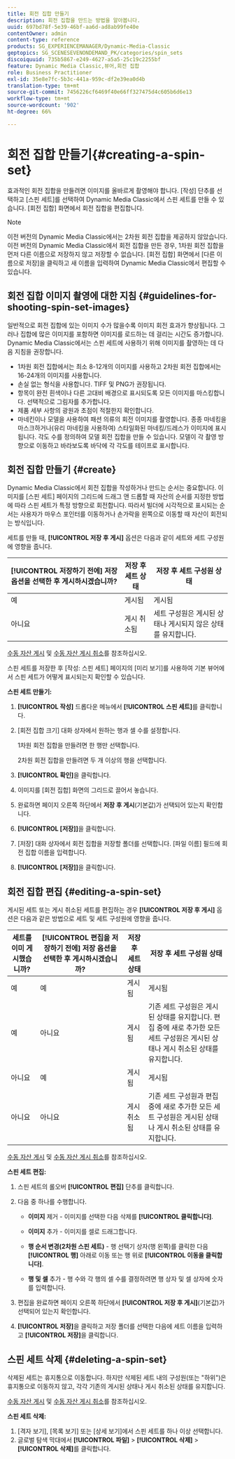 ```yaml
---
title: 회전 집합 만들기
description: 회전 집합을 만드는 방법을 알아봅니다.
uuid: 697bd78f-5e39-46bf-aa6d-ad8ab99fe40e
contentOwner: admin
content-type: reference
products: SG_EXPERIENCEMANAGER/Dynamic-Media-Classic
geptopics: SG_SCENESEVENONDEMAND_PK/categories/spin_sets
discoiquuid: 735b5867-e249-4627-a5a5-25c19c2255bf
feature: Dynamic Media Classic,뷰어,회전 집합
role: Business Practitioner
exl-id: 35e8e7fc-5b3c-441a-959c-df2e39ea0d4b
translation-type: tm+mt
source-git-commit: 7456226cf6469f40e66ff327475d4c605b6d6e13
workflow-type: tm+mt
source-wordcount: '902'
ht-degree: 66%

---
```


# 회전 집합 만들기{#creating-a-spin-set}

효과적인 회전 집합을 만들려면 이미지를 올바르게 촬영해야 합니다. [작성] 단추를 선택하고 [스핀 세트]를 선택하여 Dynamic Media Classic에서 스핀 세트를 만들 수 있습니다. [회전 집합] 화면에서 회전 집합을 편집합니다.

>[!NOTE]
>
>이전 버전의 Dynamic Media Classic에서는 2차원 회전 집합을 제공하지 않았습니다. 이전 버전의 Dynamic Media Classic에서 회전 집합을 만든 경우, 1차원 회전 집합을 먼저 다른 이름으로 저장하지 않고 저장할 수 없습니다. [회전 집합] 화면에서 [다른 이름으로 저장]을 클릭하고 새 이름을 입력하여 Dynamic Media Classic에서 편집할 수 있습니다.

## 회전 집합 이미지 촬영에 대한 지침 {#guidelines-for-shooting-spin-set-images}

일반적으로 회전 집합에 있는 이미지 수가 많을수록 이미지 회전 효과가 향상됩니다. 그러나 집합에 많은 이미지를 포함하면 이미지를 로드하는 데 걸리는 시간도 증가합니다. Dynamic Media Classic에서는 스핀 세트에 사용하기 위해 이미지를 촬영하는 데 다음 지침을 권장합니다.

* 1차원 회전 집합에서는 최소 8-12개의 이미지를 사용하고 2차원 회전 집합에서는 16-24개의 이미지를 사용합니다.
* 손실 없는 형식을 사용합니다. TIFF 및 PNG가 권장됩니다.
* 항목이 완전 흰색이나 다른 고대비 배경으로 표시되도록 모든 이미지를 마스킹합니다. 선택적으로 그림자를 추가합니다.
* 제품 세부 사항의 광원과 초점이 적절한지 확인합니다.
* 마네킨이나 모델을 사용하여 패션 의류의 회전 이미지를 촬영합니다. 종종 마네킹을 마스크하거나(유리 마네킹을 사용하여) 스타일화된 마네킹/드레스가 이미지에 표시됩니다. 각도 수를 정의하여 모델 회전 집합을 만들 수 있습니다. 모델이 각 촬영 방향으로 이동하고 바라보도록 바닥에 각 각도를 테이프로 표시합니다.

## 회전 집합 만들기 {#create}

Dynamic Media Classic에서 회전 집합을 작성하거나 만드는 순서는 중요합니다. 이미지를 [스핀 세트] 페이지의 그리드에 드래그 앤 드롭할 때 자산의 순서를 지정한 방법에 따라 스핀 세트가 특정 방향으로 회전합니다. 따라서 빌더에 시각적으로 표시되는 순서는 사용자가 마우스 포인터를 이동하거나 손가락을 왼쪽으로 이동할 때 자산이 회전되는 방식입니다.

세트를 만들 때, **[!UICONTROL 저장 후 게시]** 옵션은 다음과 같이 세트와 세트 구성원에 영향을 줍니다.

| **[!UICONTROL 저장하기 전에]** 저장 옵션을 선택한 후 게시하시겠습니까? | 저장 후 세트 상태 | 저장 후 세트 구성원 상태 |
|--- |--- |--- |
| 예 | 게시됨 | 게시됨 |
| 아니요 | 게시 취소됨 | 세트 구성원은 게시된 상태나 게시되지 않은 상태를 유지합니다. |

[수동 자산 게시](publishing-files.md#manually-publishing-assets) 및 [수동 자산 게시 취소](publishing-files.md#manually-unpublishing-assets)를 참조하십시오.

스핀 세트를 저장한 후 [작성: 스핀 세트] 페이지의 [미리 보기]를 사용하여 기본 뷰어에서 스핀 세트가 어떻게 표시되는지 확인할 수 있습니다.

**스핀 세트 만들기:**

1. **[!UICONTROL 작성]** 드롭다운 메뉴에서 **[!UICONTROL 스핀 세트]**&#x200B;를 클릭합니다.
1. [회전 집합 크기] 대화 상자에서 원하는 행과 셀 수를 설정합니다.

   1차원 회전 집합을 만들려면 한 행만 선택합니다.

   2차원 회전 집합을 만들려면 두 개 이상의 행을 선택합니다.

1. **[!UICONTROL 확인]**&#x200B;을 클릭합니다.
1. 이미지를 [회전 집합] 화면의 그리드로 끌어서 놓습니다.
1. 완료하면 페이지 오른쪽 하단에서 **저장 후 게시**(기본값)가 선택되어 있는지 확인합니다.
1. **[!UICONTROL [저장]]**&#x200B;을 클릭합니다.
1. [저장] 대화 상자에서 회전 집합을 저장할 폴더를 선택합니다. [파일 이름] 필드에 회전 집합 이름을 입력합니다.
1. **[!UICONTROL [저장]]**&#x200B;을 클릭합니다.

## 회전 집합 편집  {#editing-a-spin-set}

게시된 세트 또는 게시 취소된 세트를 편집하는 경우 **[!UICONTROL 저장 후 게시]** 옵션은 다음과 같은 방법으로 세트 및 세트 구성원에 영향을 줍니다.

| 세트를 이미 게시했습니까? | **[!UICONTROL 편집을 저장하기 전에]** 저장 옵션을 선택한 후 게시하시겠습니까? | 저장 후 세트 상태 | 저장 후 세트 구성원 상태 |
|--- |--- |--- |--- |
| 예 | 예 | 게시됨 | 게시됨 |
| 예 | 아니요 | 게시됨 | 기존 세트 구성원은 게시된 상태를 유지합니다. 편집 중에 새로 추가한 모든 세트 구성원은 게시된 상태나 게시 취소된 상태를 유지합니다. |
| 아니요 | 예 | 게시됨 | 게시됨 |
| 아니요 | 아니요 | 게시 취소됨 | 기존 세트 구성원과 편집 중에 새로 추가한 모든 세트 구성원은 게시된 상태나 게시 취소된 상태를 유지합니다. |

[수동 자산 게시](publishing-files.md#manually-publishing-assets) 및 [수동 자산 게시 취소](publishing-files.md#manually-unpublishing-assets)를 참조하십시오.

**스핀 세트 편집:**

1. 스핀 세트의 롤오버 **[!UICONTROL 편집]** 단추를 클릭합니다.
1. 다음 중 하나를 수행합니다.

   * **이미지**  제거 - 이미지를 선택한 다음 삭제를  **[!UICONTROL 클릭합니다]**.

   * **이미지**  추가 - 이미지를 셀로 드래그합니다.

   * **행 순서 변경(2차원 스핀 세트)**  - 행 선택기 상자(행 왼쪽)를 클릭한 다음  **[!UICONTROL 행]** 아래로 이동 또는 행 위로  **[!UICONTROL 이동을 클릭합니다]**.

   * **행 및 셀**  추가 - 행 수와 각 행의 셀 수를 결정하려면 행 상자 및 셀 상자에 숫자를 입력합니다.

1. 편집을 완료하면 페이지 오른쪽 하단에서 **[!UICONTROL 저장 후 게시]**(기본값)가 선택되어 있는지 확인합니다.
1. **[!UICONTROL 저장]**&#x200B;을 클릭하고 저장 폴더를 선택한 다음에 세트 이름을 입력하고 **[!UICONTROL 저장]**&#x200B;을 클릭합니다.

## 스핀 세트 삭제  {#deleting-a-spin-set}

삭제된 세트는 휴지통으로 이동합니다. 하지만 삭제된 세트 내의 구성원(또는 &quot;하위&quot;)은 휴지통으로 이동하지 않고, 각각 기존의 게시된 상태나 게시 취소된 상태를 유지합니다.

[수동 자산 게시](publishing-files.md#manually-publishing-assets) 및 [수동 자산 게시 취소](publishing-files.md#manually-unpublishing-assets)를 참조하십시오.

**스핀 세트 삭제:**

1. [격자 보기], [목록 보기] 또는 [상세 보기]에서 스핀 세트를 하나 이상 선택합니다.
1. 글로벌 탐색 막대에서 **[!UICONTROL 파일]** > **[!UICONTROL 삭제]** > **[!UICONTROL 삭제]**&#x200B;를 클릭합니다.
